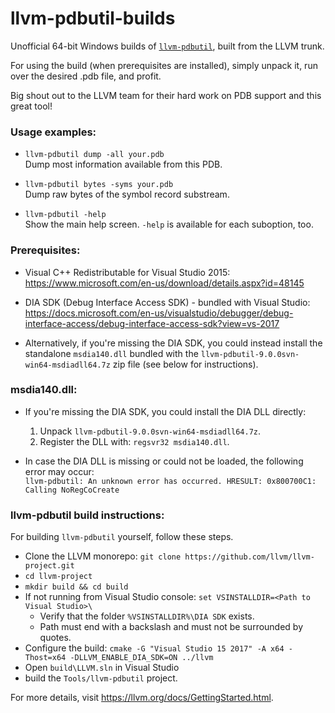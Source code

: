 # llvm-pdbutil-builds

Unofficial 64-bit Windows builds of [`llvm-pdbutil`](https://llvm.org/docs/CommandGuide/llvm-pdbutil.html), built from the LLVM trunk.

For using the build (when prerequisites are installed), simply unpack it, run over the desired .pdb file, and profit.  

Big shout out to the LLVM team for their hard work on PDB support and this great tool!

<h3>Usage examples:</h3>

-  `llvm-pdbutil dump -all your.pdb`  
   Dump most information available from this PDB.

-  `llvm-pdbutil bytes -syms your.pdb`  
   Dump raw bytes of the symbol record substream.

- `llvm-pdbutil -help`  
   Show the main help screen. `-help` is available for each suboption, too.

<h3>Prerequisites:</h3>

- Visual C++ Redistributable for Visual Studio 2015:  
  https://www.microsoft.com/en-us/download/details.aspx?id=48145

- DIA SDK (Debug Interface Access SDK) - bundled with Visual Studio:  
  https://docs.microsoft.com/en-us/visualstudio/debugger/debug-interface-access/debug-interface-access-sdk?view=vs-2017

- Alternatively, if you're missing the DIA SDK, you could instead install the standalone `msdia140.dll` bundled with the `llvm-pdbutil-9.0.0svn-win64-msdiadll64.7z` zip file (see below for instructions).

<h3>msdia140.dll:</h3>

- If you're missing the DIA SDK, you could install the DIA DLL directly:
  1. Unpack `llvm-pdbutil-9.0.0svn-win64-msdiadll64.7z`. 
  2. Register the DLL with: `regsvr32 msdia140.dll`.

- In case the DIA DLL is missing or could not be loaded, the following error may occur:  
  `llvm-pdbutil: An unknown error has occurred. HRESULT: 0x800700C1: Calling NoRegCoCreate`

<h3>llvm-pdbutil build instructions:</h3>

For building `llvm-pdbutil` yourself, follow these steps.

- Clone the LLVM monorepo: `git clone https://github.com/llvm/llvm-project.git`
- `cd llvm-project`
- `mkdir build && cd build`
- If not running from Visual Studio console: `set VSINSTALLDIR=<Path to Visual Studio>\`
   - Verify that the folder `%VSINSTALLDIR%\DIA SDK` exists.
   - Path must end with a backslash and must not be surrounded by quotes.
- Configure the build:
  `cmake -G "Visual Studio 15 2017" -A x64 -Thost=x64 -DLLVM_ENABLE_DIA_SDK=ON ../llvm`
- Open `build\LLVM.sln` in Visual Studio
- build the `Tools/llvm-pdbutil` project.

For more details, visit https://llvm.org/docs/GettingStarted.html.
